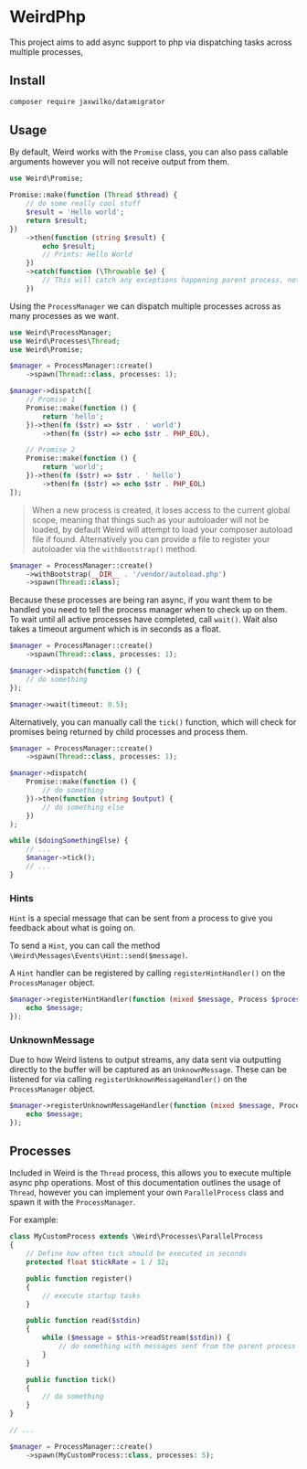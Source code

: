 # WeirdPhp

This project aims to add async support to php via dispatching tasks across multiple processes,

## Install

```bash
composer require jaxwilko/datamigrator
```

## Usage

By default, Weird works with the `Promise` class, you can also pass callable arguments however you will not receive 
output from them.

```php
use Weird\Promise;

Promise::make(function (Thread $thread) {
    // do some really cool stuff
    $result = 'Hello world';
    return $result;
})
    ->then(function (string $result) {
        echo $result;
        // Prints: Hello World
    })
    ->catch(function (\Throwable $e) {
        // This will catch any exceptions happening parent process, not the child process.
    })
```

Using the `ProcessManager` we can dispatch multiple processes across as many processes as we want.

```php
use Weird\ProcessManager;
use Weird\Processes\Thread;
use Weird\Promise;

$manager = ProcessManager::create()
    ->spawn(Thread::class, processes: 1);

$manager->dispatch([
    // Promise 1
    Promise::make(function () {
        return 'hello';
    })->then(fn ($str) => $str . ' world')
        ->then(fn ($str) => echo $str . PHP_EOL),

    // Promise 2
    Promise::make(function () {
        return 'world';
    })->then(fn ($str) => $str . ' hello')
        ->then(fn ($str) => echo $str . PHP_EOL)
]);
```

> When a new process is created, it loses access to the current global scope, meaning that things such as your
> autoloader will not be loaded, by default Weird will attempt to load your composer autoload file if found.
> Alternatively you can provide a file to register your autoloader via the `withBootstrap()` method.

```php
$manager = ProcessManager::create()
    ->withBootstrap(__DIR__ . '/vendor/autoload.php')
    ->spawn(Thread::class);
```

Because these processes are being ran async, if you want them to be handled you need to tell the process manager 
when to check up on them. To wait until all active processes have completed, call `wait()`. Wait also takes a timeout 
argument which is in seconds as a float.

```php
$manager = ProcessManager::create()
    ->spawn(Thread::class, processes: 1);

$manager->dispatch(function () {
    // do something
});

$manager->wait(timeout: 0.5);
```

Alternatively, you can manually call the `tick()` function, which will check for promises being returned by child 
processes and process them.

```php
$manager = ProcessManager::create()
    ->spawn(Thread::class, processes: 1);

$manager->dispatch(
    Promise::make(function () {
        // do something
    })->then(function (string $output) {
        // do something else
    })
);

while ($doingSomethingElse) {
    // ...
    $manager->tick();
    // ...
}
```

### Hints

`Hint` is a special message that can be sent from a process to give you feedback about what is going on.

To send a `Hint`, you can call the method `\Weird\Messages\Events\Hint::send($message)`.

A `Hint` handler can be registered by calling `registerHintHandler()` on the `ProcessManager` object.

```php
$manager->registerHintHandler(function (mixed $message, Process $process) {
    echo $message;
});
```

### UnknownMessage

Due to how Weird listens to output streams, any data sent via outputting directly to the buffer will be captured as
an `UnknownMessage`. These can be listened for via calling `registerUnknownMessageHandler()` on the `ProcessManager`
object.

```php
$manager->registerUnknownMessageHandler(function (mixed $message, Process $process) {
    echo $message;
});
```

## Processes

Included in Weird is the `Thread` process, this allows you to execute multiple async php operations. Most of this
documentation outlines the usage of `Thread`, however you can implement your own `ParallelProcess` class and
spawn it with the `ProcessManager`.

For example:
```php
class MyCustomProcess extends \Weird\Processes\ParallelProcess
{
    // Define how often tick should be executed in seconds
    protected float $tickRate = 1 / 32;

    public function register()
    {
        // execute startup tasks
    }

    public function read($stdin)
    {
        while ($message = $this->readStream($stdin)) {
            // do something with messages sent from the parent process
        }
    }

    public function tick()
    {
        // do something
    }
}

// ...

$manager = ProcessManager::create()
    ->spawn(MyCustomProcess::class, processes: 5);
```